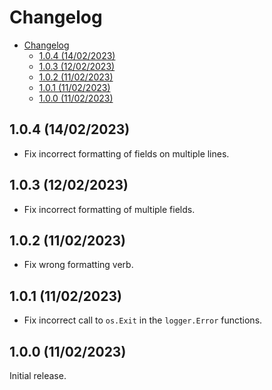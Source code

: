 # Changelog

- [Changelog](#changelog)
  - [1.0.4 (14/02/2023)](#104-14022023)
  - [1.0.3 (12/02/2023)](#103-12022023)
  - [1.0.2 (11/02/2023)](#102-11022023)
  - [1.0.1 (11/02/2023)](#101-11022023)
  - [1.0.0 (11/02/2023)](#100-11022023)

## 1.0.4 (14/02/2023)

* Fix incorrect formatting of fields on multiple lines.

## 1.0.3 (12/02/2023)

* Fix incorrect formatting of multiple fields.

## 1.0.2 (11/02/2023)

* Fix wrong formatting verb.

## 1.0.1 (11/02/2023)

* Fix incorrect call to `os.Exit` in the `logger.Error` functions.

## 1.0.0 (11/02/2023)

Initial release.